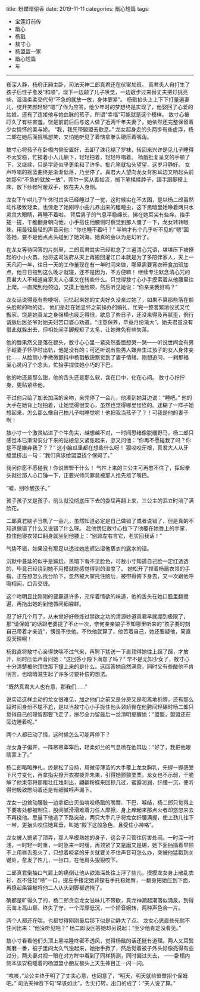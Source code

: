 title:	粉蝶暗偷香
date:	2019-11-11
categories: 戬心短篇
tags:
- 宝莲灯前传
- 戬心
- 杨戬
- 敖寸心
- 杨盟盟一家
- 戬心短篇
- 车
---

夜深人静，杨府正厢主卧，司法天神二郎真君还在伏案加班。<!--more-->
真君夫人自打生了孩子后性子愈发“和顺”，现下一边颠了儿子哄觉，一边踱步过来替丈夫把灯挑亮些，温温柔柔交代句“不急的就放一放，身体要紧”。
杨戬抬头上上下下打量遍妻儿，绽开笑颜轻轻“嗯”了作为应答。他少年时的梦想终是实现了，他娶回了心爱的姑娘，还有了连接他与她血脉的孩子，所谓“幸福”可能就是这个模样。
敖寸心被盯久了有些害羞，饶是前前后后与这人做了近两千年夫妻了，她依然还完整保留着少女情怀的美与娇。
“我，我先带盟盟去歇息。”
龙女起身走的头两步有些虚浮，杨二郎在她后面抿嘴想笑，又怕她听见了着恼拿拳头硬压着嘴角。

敖寸心将孩子在卧榻内侧安置好，去卸了珠花褪了罗袜，转回来兴许是见儿子睡得不太安稳，忙挨着小人儿躺下，轻轻拍着，轻轻哼唱着。
杨戬批复呈文的手顿了下，又继续，只是字迹似乎更柔和了许多。批几笔就抬头望望，这岁月静好。
女声哼唱的摇篮曲终是渐渐低落，乃至停了。真君大人望向龙女背影耳边又响起头前她那句“不急的就放一放”，莞尔一笑从善如流，搁下笔揉揉脖子，蹑手蹑脚摸上床，放下纱帐呵暖双手，依在夫人身侧。

龙女下午哄儿子午休时其实已经睡过了一觉，这时候实在不太困，是以杨二郎虽然动作极致轻柔，也惊走了她刚哼小曲儿养出来的瞌睡虫，这下黑暗里她睁着两只水灵灵大眼睛，再睡不着啦。
背后男子的气息平稳绵长，拂在她耳尖有些痒。抬手搓一搓，干脆翻身朝向他，小手搭住他腰侧时察觉到那人僵了一下，龙女转转眼珠，用最轻最轻的声音问他：“你也睡不着吗？”
半晌才有个几乎听不见的“嗯”回答她，要不是他点点头碰到了她刘海，她真的会以为是幻听了。

在龙女等待回答的片刻里，二郎真君其实已经默念了三遍清心咒语，堪堪压下被撩起的小小火苗。他将这司法府从天上再搬回灌江口本就是为了多陪伴家人，天上一天凡间一年，往日一天的工作量现在有一年时间来做，哪里需要宵衣旰食加班加点，他日日拖到这么晚才就寝，还不是因为，不方便嘛！
继续专注默念清心咒的真君大人不知道自家夫人心里又在转些什么。只觉得敖寸心小手摸索着从他腰里往上爬，一直爬到他颈边，又摸上他脸颊，然后听见她说：“你亲亲我好吗？”

龙女话说得竟有些哽咽，回忆起来她的丈夫好久没亲过她了，如果不算那些落在额头脸颊的吻的话。
他们是赶在她显怀之前操办的婚礼，忙完一整套繁琐仪式又忙搬家，饶是她真龙之身强横也疲乏得很，歇息了些日子，还没来得及再腻歪，例行请脉后医圣爷对她夫妇苦口婆心劝道，“注意保养，毕竟月份渐大”。她夫君虽没有借此就躲出去，但相处间手脚规矩了太多，让她难免有些失落。

他的唇果然又是落在额头，敖寸心心里一紧突然委屈想哭一哭——听说世间会有男子趁妻子怀孕时出轨，他是没有的；可还听说有些男人嫌弃生过孩子的女人身体变化……
从脸侧小手微微颤抖中杨戬敏锐察觉到了妻子情绪，刚想追问，一刹那福至心灵闪了个念头，忙抬手捏住她小巧的下巴。

他的吻还是那么甜，他的舌头还是那么软，含在口中，化在心间。
敖寸心拧拧身，更贴紧些他。

不过他只给了加长加深的亲吻，亲完停了一会儿，他凑到她耳边说：“睡吧。”
他的大手在她背上轻拍着，让她觉得很安心，虽然也觉得哪里怪怪的。迷糊了一阵子她想起来，怎么那么像自己拍儿子哄睡觉呢！他把我当孩子了？！可我是他的妻子啊！

敖小寸一个激灵钻进了个牛角尖，越想越不对，一时间思绪像脱缰野马，杨二郎只感觉本已渐渐安分下来的姑娘忽又紧张起来，忽又问他：“你再不愿碰我了吗？你是不是嫌弃我了？？”
这小脑瓜里都在想些什么呀！
狠咬咬牙根，真君大人从牙缝里挤出一句：“我们真该给盟盟找个保姆了。”

我问你愿不愿碰我！你说盟盟干什么！
气性上来的三公主可再憋不住了，挥起拳头就往那人心口锤一下，正要兴师问罪竟被那人抢先捂了嘴巴。

“嘘，别吵醒孩子。”

孩子孩子又是孩子，前头就没彻底压下去的委屈再翻上来，三公主的泪立时淌了满脸花。

二郎真君脑子当机了一会儿，虽然知道必定是自己做错了或者说错了，但是真的不知道做错了什么又说错了什么呀。
趁他愣怔敖寸心拉下了他覆在她唇上的手掌，拉住他寝衣领口翻身就坐到他腰上：“别顾左右言它，老实回我话！”

气势不错，如果没有那足以透过她底裤沾湿他亵衣的露水的话。

沉默中蔓延的似乎是尴尬。黑暗下看不见脸色，可敖小寸知道自己脸一定红透透的，毕竟已经烧到她不用摸就能感觉得到的温度了。
她松开了捏着杨戬衣领的手指，正在想怎么找台阶下，忽然被大掌托住脑后，被带得俯下身去，又一次跟他呼吸相闻，口舌交缠。

这个吻明显比刚刚的要霸道许多，充斥着情欲的味道，他的舌头在她口腔里翻搅遍，再拖出她的到他唇间细尝鲜。

忍了好几个月了，从未曾好好修炼过禁欲之功的清源妙道真君早就绷到极限了，那“请保姆”的话跟老婆提了不止一次，奈何亲亲娘子不知哪里听来的“孩子要时刻自己带着才亲近”，愣是不依他。不依他就算了，他苦着自己，她还要疑他，简直没天理啊！

杨戬直将敖寸心亲得快喘不过气来，再胯下猛送一下直顶得她往上蹿了蹿，才放开，同时压低声音问她：“这回答小殿下满意了吗？”
早不是无知少女了，敖寸心十分清楚被他顶住那下撞上来的是什么。这回答她自然满意，同时又有些酸他不肯明言，也暗暗滋生起了许多讨要补偿的想法。

“既然真君大人也有意，那我们……”

说实话这样主动的龙女很难见，加之他们之前又是分房又是和离地折腾，还有那么段时间身份不尴不尬，是以当敖寸心小手拢住他头颈娇臀在他胯间轻碾时杨二郎只觉得自己的理智都要飞走了，拼尽全力留最后一丝清明提醒她：“盟盟，盟盟还在旁边睡着呢。”

两个人都已动了情，这时候怎么可能再停下？

龙女身子偏开，一阵窸窸窣窣后，轻柔如兰的气息喷在他耳边：“好了，我把他眼睛蒙上了。”

杨二郎略略挣扎，终是松了自持，用微带薄茧的大手覆上龙女胸乳，先握一握感受下尺寸变化，再拿指尖撩开衣襟拨弄朱果，引得她颤颤栗栗。龙女也不示弱，干脆解了他束带将那粗壮红烛剥出，翩翩粉蝶来回掠几过，蜜露润润，纤腰一沉，便听得他极致憋闷着还是有细微哼声漏下。

龙女一边耸动腰肢一边拿细白贝齿啃咬杨戬的嘴唇、下巴、喉结，杨二郎只觉得上下要害处都被制住，股间腻滑滑难着力任人摩擦，身上痒起来那点火者却悠忽来去不再挠他。思量下他选了下路突破，两只大手几乎将龙女纤腰满握，使上劲儿往下一带，更抬头咬住她耳垂，叫她“殿下这般急色，且受住小神咯”。

龙女被人摁紧了顶弄，那人早摸熟她的身子，这会子只管往厉害处闹。一时深一时浅，一时轻一时重，一时急来一时缓，再顶紧了又是磨又是碾，她下面抽搐着早顾不上用唇舌惹火了，只想着咬紧的牙关就要关不住声音可怎么办，突被他猛戳到关键处，愈发了性儿，一张口，在他肩头狠狠咬下。

二郎真君倒抽口气肩上的痛倒让他从欲海深处往上浮了些儿，摸摸龙女身上散乱衣衫，忍不住轻“啧”一口，提左手搂定她背探右手托稳她臀，一翻身把她压到下面，再撩起条锦被将他二人从头到脚都遮掩了。

确都是旷得久了的，杨二郎贪恋龙女滋味儿不带歇，真龙神潮起潮落似涌泉。到得云海上高山巅，终失了守，一个浑厚低沉，一个娇音婉转，两种声色合一片。

两个人都还在喘，也都觉得刚刚最后那下似是动静大了点。
龙女心思直些先耐不住问出来：“他没听见吧？”
杨二郎没回答她却另说起：“至少他肯定没看见。”

敖小寸看看他们头顶上黑咕隆咚密不透风，觉得杨戬的话还挺有道理。两人又耳鬓厮磨一番，被子里闷太久气浊起来，她抬手掀了，然后觉着被子外头好像亮得有些过分，两夫妻对视一眼在对方眸中看到了同样猜测，同时偏过头去，
——卧榻内侧本该安稳睡着的杨盟盟小朋友额头上天生神目正一闪一闪。

“咳咳，”龙公主终于明了了丈夫心意，也同意了，“明天，明天就给盟盟招个保姆吧。”
司法天神吞下句“早该如此”，舌尖打转，出口的成了：“夫人说了算。”